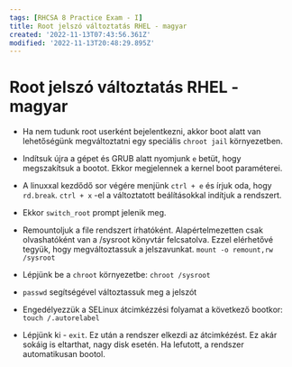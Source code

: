 ```yaml
---
tags: [RHCSA 8 Practice Exam - I]
title: Root jelszó változtatás RHEL - magyar
created: '2022-11-13T07:43:56.361Z'
modified: '2022-11-13T20:48:29.895Z'
---
```


# Root jelszó változtatás RHEL - magyar

- Ha nem tudunk root userként bejelentkezni, akkor boot alatt van lehetőségünk megváltoztatni egy speciális `chroot jail` környezetben.

- Indítsuk újra a gépet és GRUB alatt nyomjunk `e` betüt, hogy megszakítsuk a bootot. Ekkor megjelennek a kernel boot paraméterei.
- A linuxxal kezdődő sor végére menjünk `ctrl + e` és írjuk oda, hogy `rd.break`. `ctrl + x` -el a változtatott beálításokkal indítjuk a rendszert.
- Ekkor `switch_root` prompt jelenik meg.
- Remountoljuk a file rendszert írhatóként. Alapértelmezetten csak olvashatóként van a /sysroot könyvtár felcsatolva. Ezzel elérhetővé tegyük, hogy megváltoztassuk a jelszavunkat.
```mount -o remount,rw /sysroot```
- Lépjünk be a `chroot` környezetbe:
```chroot /sysroot```
- `passwd` segítségével változtassuk meg a jelszót
- Engedélyezzük a SELinux átcimkézzési folyamat a következő bootkor: ```touch /.autorelabel```
- Lépjünk ki - `exit`. Ez után a rendszer elkezdi az átcimkézést. Ez akár sokáig is eltarthat, nagy disk esetén. Ha lefutott, a rendszer automatikusan bootol.  
